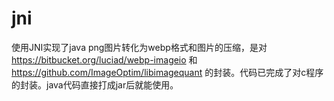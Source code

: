 # jni
使用JNI实现了java png图片转化为webp格式和图片的压缩，是对 https://bitbucket.org/luciad/webp-imageio 和 https://github.com/ImageOptim/libimagequant 的封装。代码已完成了对c程序的封装。java代码直接打成jar后就能使用。
